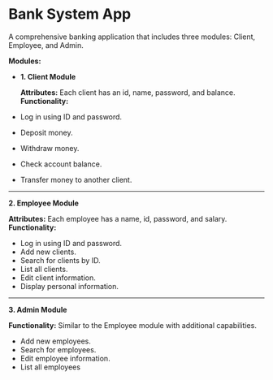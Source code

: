 # Bank System App
A comprehensive banking application that includes three modules: Client, Employee, and Admin.

**Modules:**

- **1. Client Module**
  
  **Attributes:** Each client has an id, name, password, and balance.
**Functionality:**
- Log in using ID and password.
- Deposit money.
- Withdraw money.
- Check account balance.
- Transfer money to another client.
--------------------------------------------------------------------------------------
**2. Employee Module**

  **Attributes:** Each employee has a name, id, password, and salary.
 **Functionality:**
- Log in using ID and password.
- Add new clients.
- Search for clients by ID.
- List all clients.
- Edit client information.
- Display personal information.
--------------------------------------------------------------------------------------
**3. Admin Module**

  **Functionality:** Similar to the Employee module with additional capabilities.
- Add new employees.
- Search for employees.
- Edit employee information.
- List all employees
